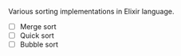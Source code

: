Various sorting implementations in Elixir language.

- [ ] Merge sort
- [ ] Quick sort
- [ ] Bubble sort
